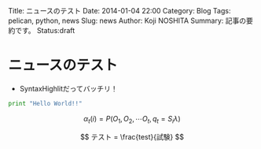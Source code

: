 Title: ニュースのテスト
Date: 2014-01-04 22:00
Category: Blog
Tags: pelican, python, news
Slug: news
Author: Koji NOSHITA
Summary: 記事の要約です。
Status:draft

# ニュースのテスト

- SyntaxHighlitだってバッチリ！

```python
print "Hello World!!"
```

$$ \alpha_t(i) = P(O_1, O_2, \cdots O_t, q_t= S_i \lambda) $$

$$ テスト = \frac{test}{試験} $$